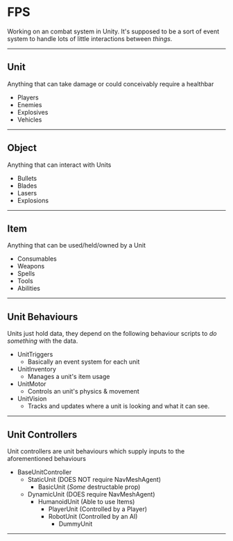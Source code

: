 # FPS

Working on an combat system in Unity.
It's supposed to be a sort of event system to handle lots of little interactions between _things_.

---------------------------------
Unit
---------------------------------
Anything that can take damage or could conceivably require a healthbar
- Players
- Enemies
- Explosives
- Vehicles

---------------------------------
Object
---------------------------------
Anything that can interact with Units
- Bullets
- Blades
- Lasers
- Explosions

---------------------------------
Item
---------------------------------
Anything that can be used/held/owned by a Unit
- Consumables
- Weapons
- Spells
- Tools
- Abilities

---------------------------------
Unit Behaviours
---------------------------------

Units just hold data, they depend on the following behaviour scripts to _do something_ with the data.

- UnitTriggers
	- Basically an event system for each unit
- UnitInventory
	- Manages a unit's item usage
- UnitMotor
	- Controls an unit's physics & movement
- UnitVision
	- Tracks and updates where a unit is looking and what it can see.

---------------------------------
Unit Controllers
---------------------------------

Unit controllers are unit behaviours which supply inputs to the aforementioned behaviours

- BaseUnitController
	- StaticUnit (DOES NOT require NavMeshAgent)
		- BasicUnit (_Some_ destructable prop)
	- DynamicUnit (DOES require NavMeshAgent)
		- HumanoidUnit (Able to use Items)
			- PlayerUnit (Controlled by a Player)
			- RobotUnit (Controlled by an AI)
				- DummyUnit

---------------------------------
